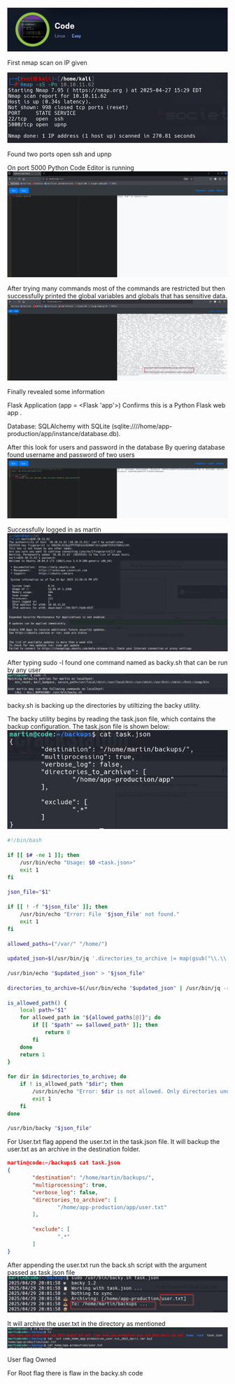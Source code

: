 ![alt text](image.png)

First nmap scan on IP given

![alt text](image-1.png)

Found two ports open ssh and upnp 

On port 5000 Python Code Editor is running 
![alt text](image-2.png)


After trying many commands most of the commands are restricted but then successfully printed the global variables and globals that has sensitive data.
![alt text](image-3.png)

Finally revealed some information 

Flask Application (app = <Flask 'app'>)
Confirms this is a Python Flask web app .

Database:
SQLAlchemy with SQLite (sqlite:////home/app-production/app/instance/database.db).

After this look for users and password in the database
By quering database found username and password of two users
![alt text](image-4.png)

Successfully logged in as martin 
![alt text](image-5.png)

After typing sudo -l found one command named as backy.sh that can be run by any user 
![alt text](image-6.png)

backy.sh is backing up the directories by utiltizing the backy utility.

The backy utility begins by reading the task.json file, which contains the backup configuration.
The task.json file is shown below:
![alt text](image-7.png)


```bash
#!/bin/bash

if [[ $# -ne 1 ]]; then
    /usr/bin/echo "Usage: $0 <task.json>"
    exit 1
fi

json_file="$1"

if [[ ! -f "$json_file" ]]; then
    /usr/bin/echo "Error: File '$json_file' not found."
    exit 1
fi

allowed_paths=("/var/" "/home/")

updated_json=$(/usr/bin/jq '.directories_to_archive |= map(gsub("\\.\\./"; ""))' "$json_file")

/usr/bin/echo "$updated_json" > "$json_file"

directories_to_archive=$(/usr/bin/echo "$updated_json" | /usr/bin/jq -r '.directories_to_archive[]')

is_allowed_path() {
    local path="$1"
    for allowed_path in "${allowed_paths[@]}"; do
        if [[ "$path" == $allowed_path* ]]; then
            return 0
        fi
    done
    return 1
}

for dir in $directories_to_archive; do
    if ! is_allowed_path "$dir"; then
        /usr/bin/echo "Error: $dir is not allowed. Only directories under /var/ and /home/ are allowed."
        exit 1
    fi
done

/usr/bin/backy "$json_file"

```

For User.txt flag append the user.txt in the task.json file. It will backup the user.txt as an archive in the destination folder.
```json
martin@code:~/backups$ cat task.json 
{
        "destination": "/home/martin/backups/",
        "multiprocessing": true,
        "verbose_log": false,
        "directories_to_archive": [
                "/home/app-production/app/user.txt"
        ],

        "exclude": [
                ".*"
        ]
}

```

After appending the user.txt run the back.sh script with the argument passed as task.json file
![alt text](image-8.png)

It will archive the user.txt in the directory as mentioned 
![alt text](image-9.png)

User flag Owned 


For Root flag there is flaw in the backy.sh code 
















